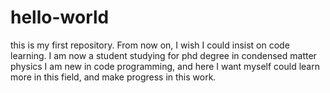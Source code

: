 # hello-world
this is my first repository. From now on, I wish I could insist on  code learning.
I am now a student studying for phd degree in condensed matter physics
I am new in code programming, and here I want myself could learn more in this field, and make progress in this work.
